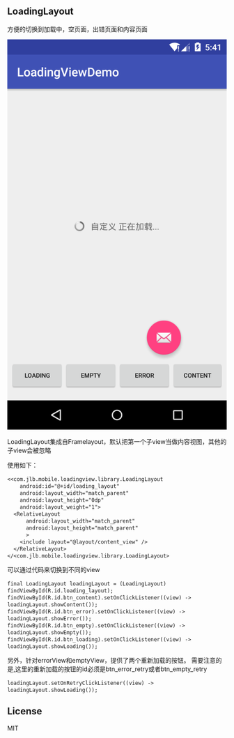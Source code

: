 ## LoadingLayout

方便的切换到加载中，空页面，出错页面和内容页面

![效果图](/demo/device-2015-12-25-184234.png)

LoadingLayout集成自Framelayout，默认把第一个子view当做内容视图，其他的子view会被忽略

使用如下：

```
<<com.jlb.mobile.loadingview.library.LoadingLayout
    android:id="@+id/loading_layout"
    android:layout_width="match_parent"
    android:layout_height="0dp"
    android:layout_weight="1">
  <RelativeLayout
      android:layout_width="match_parent"
      android:layout_height="match_parent"
      >
    <include layout="@layout/content_view" />
  </RelativeLayout>
</<com.jlb.mobile.loadingview.library.LoadingLayout>
```

可以通过代码来切换到不同的view

```
final LoadingLayout loadingLayout = (LoadingLayout) findViewById(R.id.loading_layout);
findViewById(R.id.btn_content).setOnClickListener((view) -> loadingLayout.showContent());
findViewById(R.id.btn_error).setOnClickListener((view) -> loadingLayout.showError());
findViewById(R.id.btn_empty).setOnClickListener((view) -> loadingLayout.showEmpty());
findViewById(R.id.btn_loading).setOnClickListener((view) -> loadingLayout.showLoading());
```

另外，针对errorView和emptyView，提供了两个重新加载的按钮。
需要注意的是,这里的重新加载的按钮的id必须是btn_error_retry或者btn_empty_retry
```
loadingLayout.setOnRetryClickListener((view) -> loadingLayout.showLoading());
```



## License

MIT
